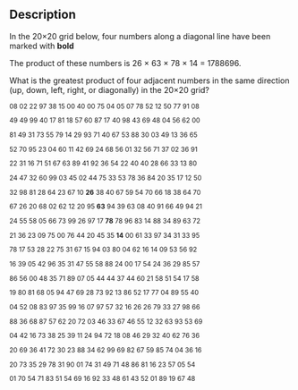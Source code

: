 ## Description

In the 20×20 grid below, four numbers along a diagonal line have been marked with **bold**


The product of these numbers is 26 × 63 × 78 × 14 = 1788696.

What is the greatest product of four adjacent numbers in the same direction (up, down, left, right, or diagonally) in the 20×20 grid?


<sub>
08 02 22 97 38 15 00 40 00 75 04 05 07 78 52 12 50 77 91 08


49 49 99 40 17 81 18 57 60 87 17 40 98 43 69 48 04 56 62 00


81 49 31 73 55 79 14 29 93 71 40 67 53 88 30 03 49 13 36 65


52 70 95 23 04 60 11 42 69 24 68 56 01 32 56 71 37 02 36 91


22 31 16 71 51 67 63 89 41 92 36 54 22 40 40 28 66 33 13 80


24 47 32 60 99 03 45 02 44 75 33 53 78 36 84 20 35 17 12 50


32 98 81 28 64 23 67 10 <strong>26</strong> 38 40 67 59 54 70 66 18 38 64 70


67 26 20 68 02 62 12 20 95 <strong>63</strong> 94 39 63 08 40 91 66 49 94 21


24 55 58 05 66 73 99 26 97 17 <strong>78</strong> 78 96 83 14 88 34 89 63 72


21 36 23 09 75 00 76 44 20 45 35 <strong>14</strong> 00 61 33 97 34 31 33 95


78 17 53 28 22 75 31 67 15 94 03 80 04 62 16 14 09 53 56 92


16 39 05 42 96 35 31 47 55 58 88 24 00 17 54 24 36 29 85 57


86 56 00 48 35 71 89 07 05 44 44 37 44 60 21 58 51 54 17 58


19 80 81 68 05 94 47 69 28 73 92 13 86 52 17 77 04 89 55 40


04 52 08 83 97 35 99 16 07 97 57 32 16 26 26 79 33 27 98 66


88 36 68 87 57 62 20 72 03 46 33 67 46 55 12 32 63 93 53 69


04 42 16 73 38 25 39 11 24 94 72 18 08 46 29 32 40 62 76 36


20 69 36 41 72 30 23 88 34 62 99 69 82 67 59 85 74 04 36 16


20 73 35 29 78 31 90 01 74 31 49 71 48 86 81 16 23 57 05 54


01 70 54 71 83 51 54 69 16 92 33 48 61 43 52 01 89 19 67 48
</sub>
